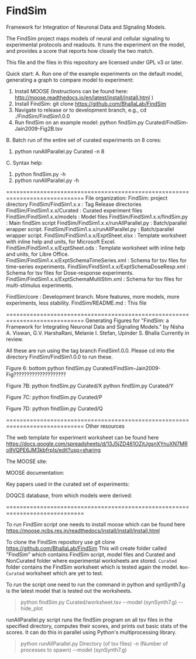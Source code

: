 # FindSim
Framework for Integration of Neuronal Data and SIgnaling Models.

The FindSim project maps models of neural and cellular signaling to 
experimental protocols and readouts. It runs the experiment on the model, and
provides a score that reports how closely the two match.

This file and the files in this repository are licensed under GPL v3 or later.

Quick start: 
A. Run one of the example experiments on the default model, generating a graph 
to compare model to experiment:

1. Install MOOSE (Instructions can be found here: http://moose.readthedocs.io/en/latest/install/install.html )
2. Install FindSim:
	git clone https://github.com/BhallaLab/FindSim
3. Navigate to release or to development branch, e.g.,
	cd ./FindSim/FindSim1.0.0
3. Run findSim on an example model:
	python findSim.py Curated/FindSim-Jain2009-Fig2B.tsv

B. Batch run of the entire set of curated experiments on 8 cores:
1. python runAllParallel.py Curated -n 8

C. Syntax help:
1. python findSim.py -h
2. python runAllParallel.py -h

=============================================================================
File organization:
FindSim: project directory
FindSim/FindSim1.x.x			: Tag Release directories
FindSim/FindSim1.x.x/Curated		: Curated experiment files
FindSim/FindSim1.x.x/models		: Model files
FindSim/FindSim1.x.x/findSim.py		: Main findSim script
FindSim/FindSim1.x.x/runAllParallel.py	: Batch/parallel wrapper script.
FindSim/FindSim1.x.x/runAllParallel.py	: Batch/parallel wrapper script.
FindSim/FindSim1.x.x/ExptSheet.xlsx	: Template worksheet with inline help
						and units, for Microsoft Excel.
FindSim/FindSim1.x.x/ExptSheet.ods	: Template worksheet with inline help
						and units, for Libre Office.
FindSim/FindSim1.x.x/ExptSchemaTimeSeries.xml	: Schema for tsv files 
						for time-series experiments.
FindSim/FindSim1.x.x/ExptSchemaDoseResp.xml	: Schema for tsv files 
						for Dose-response experiments.
FindSim/FindSim1.x.x/ExptSchemaMultiStim.xml	: Schema for tsv files 
						for multi-stimulus experiments.

FindSim/core				: Development branch. More features, 
						more models, more experiments,
						less stability.
FindSim/README.md			: This file

=============================================================================
Generating Figures for 
"FindSim: a Framework for Integrating Neuronal Data and Signaling Models."
by
Nisha A. Viswan, G.V. HarshaRani, Melanie I. Stefan, Upinder S. Bhalla
Currently in review.

All these are run using the tag branch FindSim1.0.0. Please cd into the
directory 
	FindSim/FindSim1.0.0
to run these.

Figure 6: bottom
python findSim.py Curated/FindSim-Jain2009-Fig????????????????????

Figure 7B:
python findSim.py Curated/X
python findSim.py Curated/Y

Figure 7C:
python findSim.py Curated/P

Figure 7D:
python findSim.py Curated/Q

=============================================================================
Other resources

The web template for experiment worksheet can be found here https://docs.google.com/spreadsheets/d/13J5jZD461OZjtJgsnXYnuXN7MRo9VQPE6JM3kbfrpIs/edit?usp=sharing

The MOOSE site:

MOOSE documentation:

Key papers used in the curated set of experiments:

DOQCS database, from which models were derived:

=============================================================================

To run FindSim script one needs to install moose which can be found here
https://moose.ncbs.res.in/readthedocs/install/install/install.html

To clone the FindSim repository use
  git clone https://github.com/BhallaLab/FindSim 
This will create folder called "FindSim" which contains
FindSim script, model files and Curated and NonCurated folder where experimental worksheets are stored.
`Curated` folder contains the FindSim worksheet which is tested again the model.
 `Non-Curated` worksheet which are yet to test.
 
 To run the script one need to run the command in python and synSynth7.g is the latest model that is tested out the worksheets.
 >python findSim.py Curated/worksheet.tsv --model (synSynth7.g) --hide_plot

runAllParallel.py script runs the findSim program on all tsv files in the specified directory, computes their scores, and prints out basic stats of the scores. It can do this in parallel using Python's multiprocessing library.

>python runAllParallel.py Directory (of tsv files) -n (Number of processes to spawn) --model (synSynth7.g)

